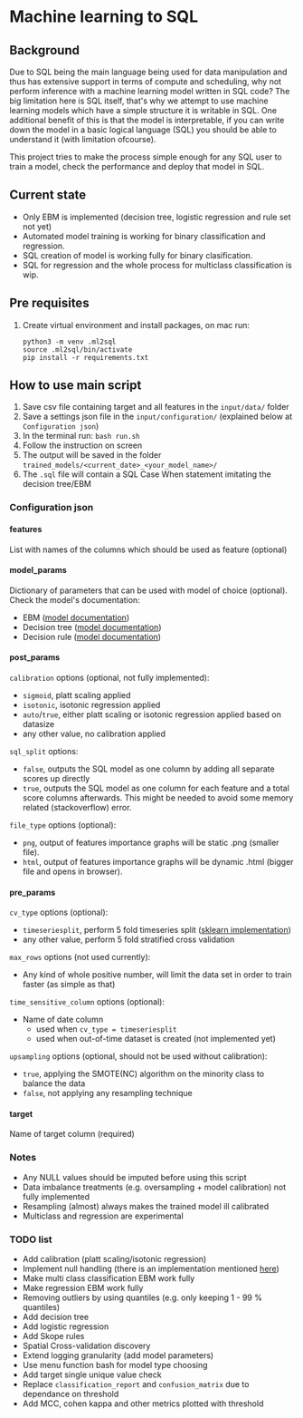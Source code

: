 # Machine learning to SQL
## Background
Due to SQL being the main language being used for data manipulation and thus has extensive support in terms of compute and scheduling,
why not perform inference with a machine learning model written in SQL code? The big limitation here is SQL itself, that's why we attempt to use
machine learning models which have a simple structure it is writable in SQL. One additional benefit of this is that the model is interpretable,
if you can write down the model in a basic logical language (SQL) you should be able to understand it (with limitation ofcourse).

This project tries to make the process simple enough for any SQL user to train a model, check the performance and deploy that model in SQL.

## Current state
- Only EBM is implemented (decision tree, logistic regression and rule set not yet)
- Automated model training is working for binary classification and regression.
- SQL creation of model is working fully for binary clasification.
- SQL for regression and the whole process for multiclass classification is wip.

## Pre requisites
1. Create virtual environment and install packages, on mac run:
   ```
   python3 -m venv .ml2sql
   source .ml2sql/bin/activate
   pip install -r requirements.txt
   ```

## How to use main script
1. Save csv file containing target and all features in the `input/data/` folder
2. Save a settings json file in the `input/configuration/` (explained below at `Configuration json`)
3. In the terminal run: `bash run.sh`
4. Follow the instruction on screen
5. The output will be saved in the folder `trained_models/<current_date>_<your_model_name>/`
6. The `.sql` file will contain a SQL Case When statement imitating the decision tree/EBM

### Configuration json
#### features
List with names of the columns which should be used as feature (optional)

#### model_params
Dictionary of parameters that can be used with model of choice (optional). Check the model's documentation:
- EBM ([model documentation](https://interpret.ml/docs/ebm.html))
- Decision tree ([model documentation](https://interpret.ml/docs/dt.html))
- Decision rule ([model documentation](https://interpret.ml/docs/dr.html))

#### post_params
`calibration` options (optional, not fully implemented):
- `sigmoid`, platt scaling applied
- `isotonic`, isotonic regression applied
- `auto`/`true`, either platt scaling or isotonic regression applied based on datasize
- any other value, no calibration applied

`sql_split` options:
- `false`, outputs the SQL model as one column by adding all separate scores up directly
- `true`, outputs the SQL model as one column for each feature and a total score columns afterwards. This might be needed to avoid some memory related (stackoverflow) error.

`file_type` options (optional):
- `png`, output of features importance graphs will be static .png (smaller file).
- `html`, output of features importance graphs will be dynamic .html (bigger file and opens in browser).

#### pre_params
`cv_type` options (optional):
- `timeseriesplit`, perform 5 fold timeseries split ([sklearn implementation](https://scikit-learn.org/stable/modules/generated/sklearn.model_selection.TimeSeriesSplit.html))
- any other value, perform 5 fold stratified cross validation

`max_rows` options (not used currently):
- Any kind of whole positive number, will limit the data set in order to train faster (as simple as that)

`time_sensitive_column` options (optional):
- Name of date column
  - used when `cv_type = timeseriesplit`  
  - used when out-of-time dataset is created (not implemented yet)

`upsampling` options (optional, should not be used without calibration):
- `true`, applying the SMOTE(NC) algorithm on the minority class to balance the data
- `false`, not applying any resampling technique

#### target
Name of target column (required)

### Notes
- Any NULL values should be imputed before using this script
- Data imbalance treatments (e.g. oversampling + model calibration) not fully implemented
- Resampling (almost) always makes the trained model ill calibrated
- Multiclass and regression are experimental

### TODO list
- Add calibration (platt scaling/isotonic regression)
- Implement null handling (there is an implementation mentioned [here](https://github.com/interpretml/interpret/issues/18))
- Make multi class classification EBM work fully
- Make regression EBM work fully
- Removing outliers by using quantiles (e.g. only keeping 1 - 99 % quantiles)
- Add decision tree
- Add logistic regression
- Add Skope rules
- Spatial Cross-validation discovery
- Extend logging granularity (add model parameters)
- Use menu function bash for model type choosing
- Add target single unique value check
- Replace `classification_report` and `confusion_matrix` due to dependance on threshold
- Add MCC, cohen kappa and other metrics plotted with threshold